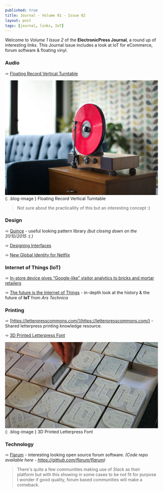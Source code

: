 ```yaml
---
published: true
title: Journal - Volume 01 - Issue 02
layout: post
tags: [journal, links, IoT]
---
```

Welcome to _Volume 1 Issue 2_ of the **ElectronicPress Journal**, a round up of interesting links. This Journal issue includes a look at IoT for eCommerce, forum software & floating vinyl.

### Audio

➾ [Floating Record Vertical Turntable](http://www.gramovox.com/products/floating-record)

![Floating Record Vertical Turntable](https://raw.githubusercontent.com/whitingx/whitingx.github.io/master/_posts/images/floating-record.jpg "Floating Record Vertical Turntable"){: .blog-image }
<span class="blog-image-caption">Floating Record Vertical Turntable</span>

> Not sure about the practicallity of this but an interesting concept :)

### Design

➾ [Quince](https://quince.infragistics.com/html/Home.aspx) - useful looking pattern library _(but closing down on the 31/10/2015_ :( _)_

➾ [Designing Interfaces](http://designinginterfaces.com/)

➾ [New Global Identity for Netflix](http://www.underconsideration.com/brandnew/archives/new_global_identity_for_netflix_by_gretel.php)

### Internet of Things (IoT)

➾ [In-store device gives “Google-like” visitor analytics to bricks and mortar retailers](http://internetretailing.net/2015/10/in-store-device-gives-google-like-visitor-analytics-to-bricks-and-mortar-retailers-2/)

➾ [The future is the Internet of Things](http://arstechnica.com/unite/2015/10/the-future-is-the-internet-of-things-deal-with-it/) - in-depth look at the history & the future of **IoT** from _Ars Technica_

### Printing

➾ [https://letterpresscommons.com/](https://letterpresscommons.com/) - Shared letterpress printing knowledge resource.

➾ [3D Printed Letterpress Font](http://3dprint.com/13995/3d-printed-letterpress/)

![3D Printed Letterpress Font](https://raw.githubusercontent.com/whitingx/whitingx.github.io/master/_posts/images/3dprinted-letterpress.jpg "3D Printed Letterpress Font"){: .blog-image }
<span class="blog-image-caption">3D Printed Letterpress Font</span>

### Technology

➾ [Flarum](http://flarum.org/) - interesting looking open source forum software. _(Code repo available here - https://github.com/flarum/flarum)_

> There's quite a few communities making use of _Slack_ as their platform but with this showing in some cases to be not fit for purpose I wonder if good quality, forum based communities will make a comeback.